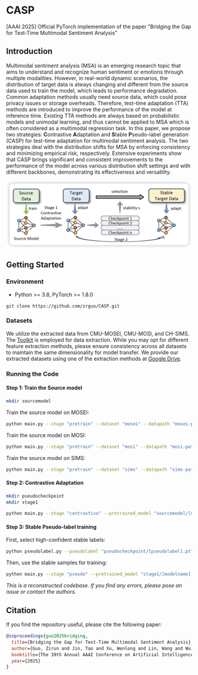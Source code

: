 # CASP

[AAAI 2025] Official PyTorch implementation of the paper "Bridging the Gap for Test-Time Multimodal Sentiment Analysis"

## Introduction

Multimodal sentiment analysis (MSA) is an emerging research topic that aims to understand and recognize human sentiment or emotions through multiple modalities. However, in real-world dynamic scenarios, the distribution of target data is always changing and different from the source data used to train the model, which leads to performance degradation. Common adaptation methods usually need source data, which could pose privacy issues or storage overheads. Therefore, test-time adaptation (TTA) methods are introduced to improve the performance of the model at inference time. Existing TTA methods are always based on probabilistic models and unimodal learning, and thus cannot be applied to MSA which is often considered as a multimodal regression task. In this paper, we propose two strategies: **C**ontrastive **A**daptation and **S**table **P**seudo-label generation (CASP) for test-time adaptation for multimodal sentiment analysis. The two strategies deal with the distribution shifts for MSA by enforcing consistency and minimizing empirical risk, respectively. Extensive experiments show that CASP brings significant and consistent improvements to the performance of the model across various distribution shift settings and with different backbones, demonstrating its effectiveness and versatility.

![image-20241010151651174](overall.png)



## Getting Started

### Environment

- Python >= 3.8, PyTorch >= 1.8.0

```
git clone https://github.com/zrguo/CASP.git
```

### Datasets

We utilize the extracted data from CMU-MOSEI, CMU-MOSI, and CH-SIMS. The [Toolkit](https://github.com/thuiar/MMSA-FET) is employed for data extraction. While you may opt for different feature extraction methods, please ensure consistency across all datasets to maintain the same dimensionality for model transfer. We provide our extracted datasets using one of the extraction methods at [Google Drive](https://drive.google.com/file/d/1tQSw1S16ujHQ069W3QTi3BJ49Q8Gya8N/view).

### Running the Code

#### Step 1: Train the Source model

```bash
mkdir sourcemodel
```

Train the source model on MOSEI:

```bash
python main.py --stage "pretrain" --dataset "mosei" --datapath "mosei-path" --name "sourcemodel/mosei.pt" --num_epochs 30 --backbone "[latefusion/earlyfusion]"
```

Train the source model on MOSI:

```bash
python main.py --stage "pretrain" --dataset "mosi" --datapath "mosi-path" --name "sourcemodel/mosi.pt" --num_epochs 30 --backbone "[latefusion/earlyfusion]"
```

Train the source model on SIMS:

```bash
python main.py --stage "pretrain" --dataset "sims" --datapath "sims-path" --name "sourcemodel/sims.pt" --num_epochs 30 --backbone "[latefusion/earlyfusion]"
```



#### Step 2: Contrastive Adaptation

```bash
mkdir pseudocheckpoint
mkdir stage1
```

```bash
python main.py --stage "contrastive" --pretrained_model "sourcemodel/[mosei/mosi/sims].pt" --datapath "path" --num_epochs 15 --intere 3 --name "stage1/[modelname].pt" --pseudolabel "pseudocheckpoint/[pseudolabel].pt"
```



#### Step 3: Stable Pseudo-label training

First, select high-confident stable labels:

```bash
python pseudolabel.py --pseudolabel "pseudocheckpoint/[pseudolabel].pt" --quantile 0.95 --selected_indice "pseudocheckpoint/[pseudolabel_indice].pt" --selected_label "pseudocheckpoint/[pseudolabel_labels].pt" --name "adaptedmodel.pt"
```

Then, use the stable samples for training:

```bash
python main.py --stage "pseudo" --pretrained_model "stage1/[modelname].pt" --datapath "path" --selected_indice "pseudocheckpoint/[pseudolabel_indice].pt" --selected_label "pseudocheckpoint/[pseudolabel_labels].pt" -num_epochs 5
```

*This is a reconstructed codebase. If you find any errors, please pose an issue or contact the authors.*



## Citation

If you find the repository useful, please cite the following paper:

```bibtex
@inproceedings{guo2025bridging,
  title={Bridging the Gap for Test-Time Multimodal Sentiment Analysis},
  author={Guo, Zirun and Jin, Tao and Xu, Wenlong and Lin, Wang and Wu, Yangyang},
  booktitle={The 39th Annual AAAI Conference on Artificial Intelligence},
  year={2025}
}
```





